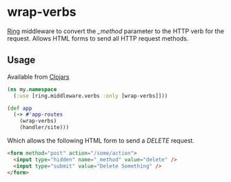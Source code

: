 
# wrap-verbs

[Ring](https://github.com/ring-clojure/ring) middleware to convert
the *_method* parameter to the HTTP verb for the request.  Allows
HTML forms to send all HTTP request methods.

## Usage

Available from [Clojars](https://clojars.org/wrap-verbs)

```clojure
(ns my.namespace
  (:use [ring.middleware.verbs :only [wrap-verbs]]))

(def app
  (-> #'app-routes
    (wrap-verbs)
    (handler/site)))
```

Which allows the following HTML form to send a _DELETE_ request.

```html
<form method="post" action="/some/action">
  <input type="hidden" name="_method" value="delete" />
  <input type="submit" value="Delete Something" />
</form>
```

